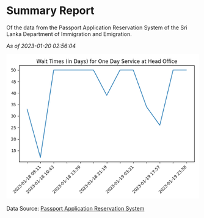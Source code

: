 # Summary Report

Of the data from the Passport Application Reservation System of the Sri Lanka Department of Immigration and Emigration.

*As of 2023-01-20 02:56:04*

![Wait Time Chart](summary.wait_time_chart.png)

Data Source: [Passport Application Reservation System](https://eservices.immigration.gov.lk:8443/appointment/pages/reservationApplication.xhtml)